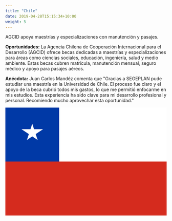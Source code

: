 ```yaml
---
title: "Chile"
date: 2019-04-28T15:15:34+10:00
weight: 5
---
```


AGCID apoya maestrías y especializaciones con manutención y pasajes.

**Oportunidades:** La Agencia Chilena de Cooperación Internacional para el Desarrollo (AGCID) ofrece becas dedicadas a maestrías y especializaciones para áreas como ciencias sociales, educación, ingeniería, salud y medio ambiente. Estas becas cubren matrícula, manutención mensual, seguro médico y apoyo para pasajes aéreos.

**Anécdota:** Juan Carlos Mandéz comenta que "Gracias a SEGEPLAN pude estudiar una maestría en la Universidad de Chile. El proceso fue claro y el apoyo de la beca cubrió todos mis gastos, lo que me permitió enfocarme en mis estudios. Esta experiencia ha sido clave para mi desarrollo profesional y personal. Recomiendo mucho aprovechar esta oportunidad."

![Campus en Chile](/images/becas/chile.svg)
